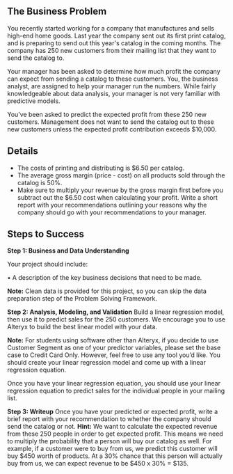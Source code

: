 ## The Business Problem 
You recently started working for a company that manufactures and sells high-end home goods. Last year the company sent out its first print catalog, and is preparing to send out this year's catalog in the coming months. The company has 250 new customers from their mailing list that they want to send the catalog to.

Your manager has been asked to determine how much profit the company can expect from sending a catalog to these customers. You, the business analyst, are assigned to help your manager run the numbers. While fairly knowledgeable about data analysis, your manager is not very familiar with predictive models.

You’ve been asked to predict the expected profit from these 250 new customers. Management does not want to send the catalog out to these new customers unless the expected profit contribution exceeds $10,000.

## Details
-	The costs of printing and distributing is $6.50 per catalog.
-	The average gross margin (price - cost) on all products sold through the catalog is 50%.
-	Make sure to multiply your revenue by the gross margin first before you subtract out the $6.50 cost when calculating your profit.
  Write a short report with your recommendations outlining your reasons why the company should go with your recommendations to your manager.

## Steps to Success
**Step 1: Business and Data Understanding**

Your project should include:

•	A description of the key business decisions that need to be made.

**Note:** Clean data is provided for this project, so you can skip the data preparation step of the Problem Solving Framework.

**Step 2: Analysis, Modeling, and Validation**
Build a linear regression model, then use it to predict sales for the 250 customers. We encourage you to use Alteryx to build the best linear model with your data.

**Note:** For students using software other than Alteryx, if you decide to use Customer Segment as one of your predictor variables, please set the base case to Credit Card Only.
However, feel free to use any tool you’d like. You should create your linear regression model and come up with a linear regression equation.

Once you have your linear regression equation, you should use your linear regression equation to predict sales for the individual people in your mailing list.

**Step 3: Writeup**
Once you have your predicted or expected profit, write a brief report with your recommendation to whether the company should send the catalog or not.
**Hint:** We want to calculate the expected revenue from these 250 people in order to get expected profit. This means we need to multiply the probability that a person will buy our catalog as well. For example, if a customer were to buy from us, we predict this customer will buy $450 worth of products. At a 30% chance that this person will actually buy from us, we can expect revenue to be $450 x 30% = $135.

